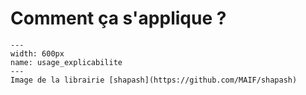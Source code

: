 # Comment ça s'applique ?

```{figure} ../../../../assets/usage_explicabilite.png
---
width: 600px
name: usage_explicabilite
---
Image de la librairie [shapash](https://github.com/MAIF/shapash)
```

